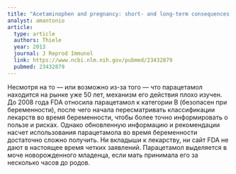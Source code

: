```yaml
---
title: "Acetaminophen and pregnancy: short- and long-term consequences for mother and child"
analyst: amantonio
article:
  type: article
  authors: Thiele
  year: 2013
  journal: J Reprod Immunol
  link: https://www.ncbi.nlm.nih.gov/pubmed/23432879
  pubmed: 23432879
---
```


Несмотря на то — или возможно из-за того — что парацетамол находится на рынке уже 50 лет, механизм его действия плохо изучен.
До 2008 года FDA относила парацетамол к категории B (безопасен при беременности), после чего начала пересматривать классификации лекарств во время беременности, чтобы более точно информировать о пользе и рисках. Однако обновленную информацию и рекомендации насчет использования парацетамола во время беременности достаточно сложно получить. Ни вкладыши к лекарству, ни сайт FDA не дают в настоящее время четких заявлений.
Парацетамол выделяется в моче новорожденного младенца, если мать принимала его за несколько часов до родов.
